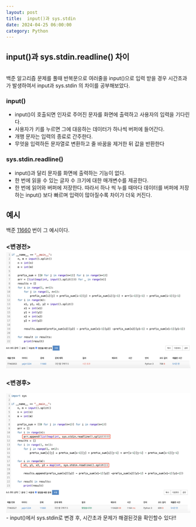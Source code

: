 ```yaml
---
layout: post
title:  input()과 sys.stdin
date: 2024-04-25 06:00:00
category: Python
---
```


## input()과  sys.stdin.readline() 차이
<br>
백준 알고리즘 문제를 풀때 반복문으로 여러줄을 input()으로 입력 받을 경우 시간초과가 발생하여서 input과 sys.stdin 의 차이를 공부해보았다. 

### input()
- input()이 호출되면 인자로 주어진 문자를 화면에 출력하고 사용자의 입력을 기다린다.
- 사용자가 키를 누르면 그에 대응하는 데이터가 하나씩 버퍼에 들어간다.
- 개행 문자는 입력의 종료로 간주한다.
- 무엇을 입력하든 문자열로 변환하고 줄 바꿈을 제거한 뒤 값을 반환한다

### sys.stdin.readline()
- input()과 달리 문자를 화면에 출력하는 기능이 없다.
- 한 번에 읽을 수 있는 글자 수 크기에 대한 매개변수를 제공한다.
- 한 번에 읽어와 버퍼에 저장한다. 따라서 하나 씩 누를 때마다 데이터를 버퍼에 저장하는 input() 보다 빠르며 입력이 많아질수록 차이가 더욱 커진다.

## 예시
백준 [11660](https://www.acmicpc.net/problem/11660) 번이 그 예시이다.
### <변경전> <img src = "\public\img\screenshot-0425.png"/>

### <변경후>
<img src = "\public\img\screenshot2-0425.png"/>
- input()에서 sys.stdin로 변경 후, 시간초과 문제가 해결된것을 확인할수 있다!!



